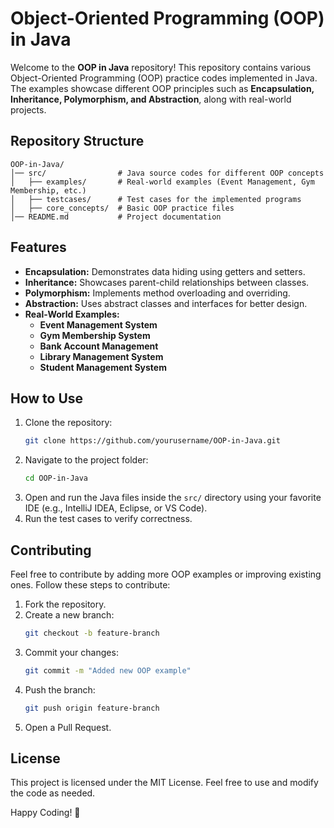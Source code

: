 # Object-Oriented Programming (OOP) in Java

Welcome to the **OOP in Java** repository! This repository contains various Object-Oriented Programming (OOP) practice codes implemented in Java. The examples showcase different OOP principles such as **Encapsulation, Inheritance, Polymorphism, and Abstraction**, along with real-world projects.

## Repository Structure

```
OOP-in-Java/
│── src/                # Java source codes for different OOP concepts
│   ├── examples/       # Real-world examples (Event Management, Gym Membership, etc.)
│   ├── testcases/      # Test cases for the implemented programs
│   ├── core_concepts/  # Basic OOP practice files
│── README.md           # Project documentation
```

## Features
- **Encapsulation:** Demonstrates data hiding using getters and setters.
- **Inheritance:** Showcases parent-child relationships between classes.
- **Polymorphism:** Implements method overloading and overriding.
- **Abstraction:** Uses abstract classes and interfaces for better design.
- **Real-World Examples:**
  - **Event Management System**
  - **Gym Membership System**
  - **Bank Account Management**
  - **Library Management System**
  - **Student Management System**

## How to Use
1. Clone the repository:
   ```sh
   git clone https://github.com/yourusername/OOP-in-Java.git
   ```
2. Navigate to the project folder:
   ```sh
   cd OOP-in-Java
   ```
3. Open and run the Java files inside the `src/` directory using your favorite IDE (e.g., IntelliJ IDEA, Eclipse, or VS Code).
4. Run the test cases to verify correctness.

## Contributing
Feel free to contribute by adding more OOP examples or improving existing ones. Follow these steps to contribute:
1. Fork the repository.
2. Create a new branch:
   ```sh
   git checkout -b feature-branch
   ```
3. Commit your changes:
   ```sh
   git commit -m "Added new OOP example"
   ```
4. Push the branch:
   ```sh
   git push origin feature-branch
   ```
5. Open a Pull Request.

## License
This project is licensed under the MIT License. Feel free to use and modify the code as needed.

Happy Coding! 🚀


